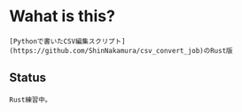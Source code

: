# Wahat is this? #

    [Pythonで書いたCSV編集スクリプト](https://github.com/ShinNakamura/csv_convert_job)のRust版


## Status ##

    Rust練習中。
